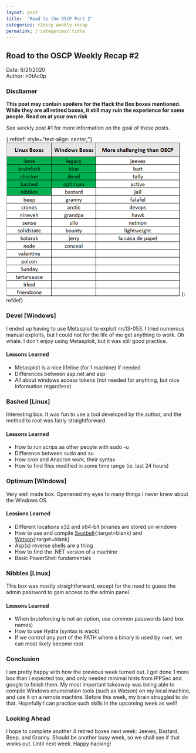```yaml
---
layout: post
title:  "Road to the OSCP Part 2"
categories: r2oscp weekly-recap
permalink: /:categories/:title
---
```


## Road to the OSCP Weekly Recap #2

Date: 6/21/2020   
Author: n0tAc0p  

### Discliamer
**This post may contain spoilers for the Hack the Box boxes mentioned. While they are all retired boxes, it still may ruin the experience for some people. Read on at your own risk**

See weekly post #1 for more information on the goal of these posts.

{:refdef: style="text-align: center;"}
![Weekly Progress #2](../../assets/img/r2oscp/weekly/week_2_progress.png)
{: refdef}

### Devel [Windows]

I ended up having to use Metasploit to exploit ms13-053. I tried numerous manual exploits, but I could not for the life of me get anything to work. Oh whale. I don't enjoy using Metasploit, but it was still good practice.

#### Lessons Learned
- Metasploit is a nice lifeline (for 1 machine) if needed
- Differences between asp.net and asp
- All about windows access tokens (not needed for anything, but nice information regardless)

### Bashed [Linux]

Interesting box. It was fun to use a tool developed by the author, and the method to root was fairly straightforward.

#### Lessons Learned
- How to run scrips as other people with sudo -u
- Difference between sudo and su
- How cron and Anacron work, their syntax
- How to find files modified in some time range (ie. last 24 hours)

### Optimum [Windows]

Very well made box. Openened my eyes to many things I never knew about the Windows OS.

#### Lessions Learned
- Different locations x32 and x64-bit binaries are stored on windows
- How to use and compile [Seatbelt](https://github.com/GhostPack/Seatbelt){:target=blank} and [Watson](https://github.com/rasta-mouse/Watson){:target=blank}
- Asp(x) reverse shells are a thing
- How to find the .NET version of a machine
- Basic PowerShell fundamentals

### Nibbles [Linux]

This box was mostly straightforward, except for the need to guess the admin password to gain access to the admin panel. 

#### Lessons Learned
- When bruteforcing is not an option, use common passwords (and box names)
- How to use Hydra (syntax is wack)
- If we control any part of the PATH where a binary is used by `root`, we can most likely become root

### Conclusion

I am pretty happy with how the previous week turned out. I got done 1 more box than I expected too, and only needed minimal hints from IPPSec and google to finish them. My most important takeaway was being able to compile Windows enumeration tools (such as Watson) on my local machine, and use it on a remote machine. Before this week, my brain struggled to do that. Hopefully I can practice such skills in the upcoming week as well!

### Looking Ahead

I hope to complete another 4 retired boxes next week: Jeeves, Bastard, Beep, and Granny. Should be another busy week, so we shall see if that works out. Until next week. Happy hacking!


